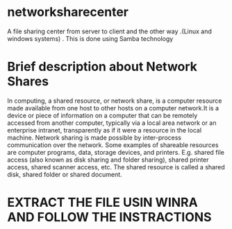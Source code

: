 # networksharecenter
A file sharing center from server to client and the other way .(Linux and windows systems) . This is done using Samba technology
# Brief description about Network Shares

 In computing, a shared resource, or network share, is a computer resource made available from one host 
to other hosts on a computer network.It is a device or piece of information on a computer that can be remotely
accessed from another computer, typically via a local area network or an enterprise intranet, transparently as if 
it were a resource in the local machine. Network sharing is made possible by inter-process communication over the network.
Some examples of shareable resources are computer programs, data, storage devices, and printers. E.g. shared file access
(also known as disk sharing and folder sharing), shared printer access, shared scanner access, etc. The shared resource
is called a shared disk, shared folder or shared document.

# EXTRACT THE FILE USIN WINRA AND FOLLOW THE INSTRACTIONS 
